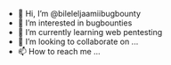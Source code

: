 - 👋 Hi, I’m @bileleljaamiibugbounty
- 👀 I’m interested in bugbounties
- 🌱 I’m currently learning web pentesting
- 💞️ I’m looking to collaborate on ...
- 📫 How to reach me ...

<!---
bileleljaamiibugbounty/bileleljaamiibugbounty is a ✨ special ✨ repository because its `README.md` (this file) appears on your GitHub profile.
You can click the Preview link to take a look at your changes.
--->
